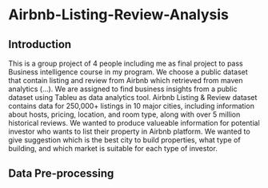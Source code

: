 # Airbnb-Listing-Review-Analysis

## Introduction
This is a group project of 4 people including me as final project to pass Business intelligence course in my program. We choose a public dataset that contain listing and review from Airbnb which retrieved from maven analytics (...). We are assigned to find business insights from a public dataset using Tableu as data analytics tool. Airbnb Listing & Review dataset contains data for 250,000+ listings in 10 major cities, including information about hosts, pricing, location, and room type, along with over 5 million historical reviews. 
We wanted to produce valueable information for potential investor who wants to list their property in Airbnb platform. We wanted to give suggestion which is the best city to build properties, what type of building, and which market is suitable for each type of investor.

## Data Pre-processing
